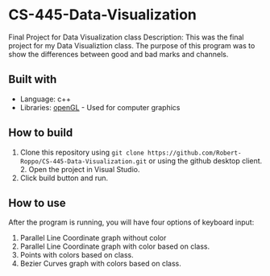 # CS-445-Data-Visualization
Final Project for Data Visualization class
Description: This was the final project for my Data Visualiztion class. The purpose of this program was to show the differences between good and bad marks and channels.
## Built with
* Language: c++
* Libraries: [openGL](https://www.opengl.org/) - Used for computer graphics
## How to build
1. Clone this repository using `git clone https://github.com/Robert-Roppo/CS-445-Data-Visualization.git` or using the github desktop client.  2. Open the project in Visual Studio.  
3. Click build button and run.  
## How to use
After the program is running, you will have four options of keyboard input:
  1. Parallel Line Coordinate graph without color
  2. Parallel Line Coordinate graph with color based on class.
  3. Points with colors based on class.
  4. Bezier Curves graph with colors based on class.
